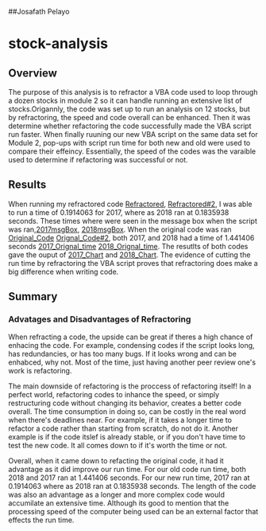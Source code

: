 ##Josafath Pelayo

# stock-analysis

## Overview
The purpose of this analysis is to refractor a VBA code used to loop through a dozen stocks in module 2 so it can handle running  an extensive list of stocks.Origannly, the code was set up to run an analysis on 12 stocks, but by refractoring, the speed and code overall can be enhanced. Then it was determine whether refactoring the code successfully made the VBA script run faster. When finally ruuning our new VBA script on the same data set for Module 2, pop-ups with script run time for both new and old were used to compare their effeincy. Essentially, the speed of the codes was the varaible used to determine if refactoring was successful or not. 

## Results
When running my refractored code [Refractored](https://github.com/josafathpelayo/stock-analysis/blob/main/Screenshot%20(76).png), [Refractored#2](https://github.com/josafathpelayo/stock-analysis/blob/main/Screenshot%20(77).png), I was able to run a time of 0.1914063 for 2017, where as 2018 ran at 0.1835938 seconds. These times where were seen in the message box when the script was ran,[2017msgBox](https://github.com/josafathpelayo/stock-analysis/blob/main/VBA_Challenge_2017.png), [2018msgBox](https://github.com/josafathpelayo/stock-analysis/blob/main/VBA_Challenge_2018.png). When the original code was ran [Original_Code](https://github.com/josafathpelayo/stock-analysis/blob/main/Screenshot%20(78).png) [Orignal_Code#2](https://github.com/josafathpelayo/stock-analysis/blob/main/Screenshot%20(79).png), both 2017, and 2018 had a time of 1.441406 seconds [2017_Orignal_time](https://github.com/josafathpelayo/stock-analysis/blob/main/2017%20old%20code%20run%20time.png) [2018_Orignal_time](https://github.com/josafathpelayo/stock-analysis/blob/main/2018%20old%20run%20time.png). The resutlts of both codes gave the ouput of [2017_Chart](https://github.com/josafathpelayo/stock-analysis/blob/main/2017%20Stocks%20chart.png) and [2018_Chart](https://github.com/josafathpelayo/stock-analysis/blob/main/2018%20Stocks%20chart.png). The evidence of cutting the run time by refractoring the VBA script proves that refractoring does make a big difference when writing code. 


## Summary
### Advatages and Disadvantages of Refractoring
When refracting a code, the upside can be great if theres a high chance of enhacing the code. For example, condensing codes if the script looks long, has redundancies, or has too many bugs. If it looks wrong and can be enhabced, why not. Most of the time, just having another peer review one's work is refactoring. 

The main downside of refactoring is the proccess of refactoring itself! In a perfect world, refactoring codes to inhance the speed, or simply restructuring code without changing its behavior, creates a better code overall. The time consumption in doing so, can be costly in the real word when there's deadlines near. For example, if it takes a longer time to refactor a code rather than starting from scratch, do not do it. Another example is if the code itslef is already stable, or if you don't have time to test the new code. It all comes down to if it's worth the time or not. 

Overall, when it came down to refacting the original code, it had it advantage as it did improve our run time. For our old code run time, both 2018 and 2017 ran at 1.441406 seconds. For our new run time, 2017 ran at 0.1914063 where as 2018 ran at 0.1835938 seconds. The length of the code was also an advantage as a longer and more complex code would accumilate an extensive time. Although its good to mention that the processing speed of the computer being used can be an external factor that effects the run time. 
###
